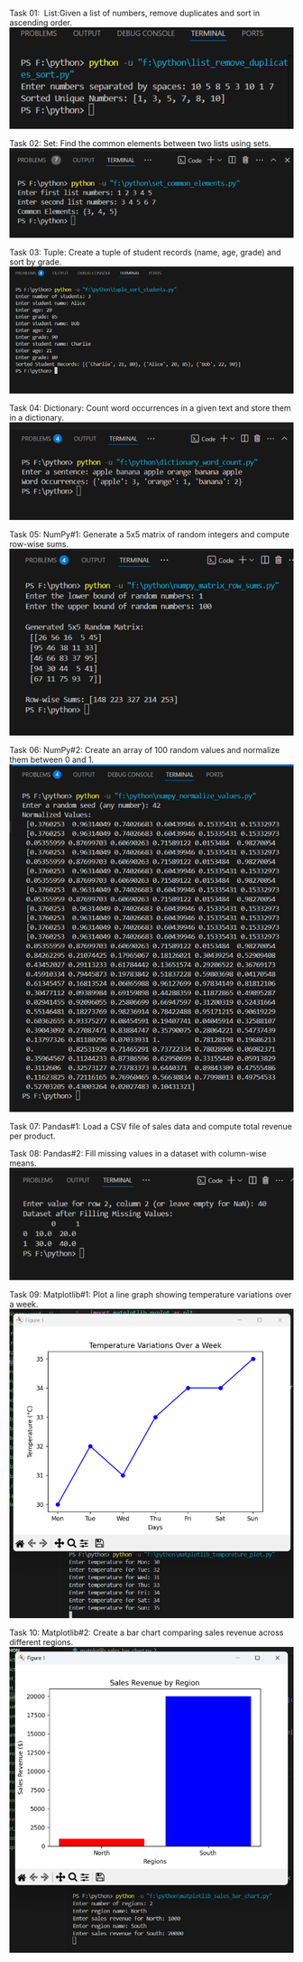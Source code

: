Task 01:  List:Given a list of numbers, remove duplicates and sort in ascending order.
![Output](Screenshot/list_remove_duplicates_sort.py.png)

Task 02: Set: Find the common elements between two lists using sets.
![Output](Screenshot/2.set_common_elements.py.png)

Task 03: Tuple: Create a tuple of student records (name, age, grade) and sort by grade.
![Output](Screenshot/3.tuple_sort_students.py.png)

Task 04: Dictionary: Count word occurrences in a given text and store them in a dictionary.
![Output](Screenshot/4.dictionary_word_count.py.png)

Task 05: NumPy#1: Generate a 5x5 matrix of random integers and compute row-wise sums.
![Output](Screenshot/5.numpy_matrix_row_sums.py.png)

Task 06: NumPy#2: Create an array of 100 random values and normalize them between 0 and 1.
![Output](Screenshot/6.numpy_normalize_values.py.png)

Task 07: Pandas#1: Load a CSV file of sales data and compute total revenue per product.


Task 08: Pandas#2: Fill missing values in a dataset with column-wise means.
![Output](Screenshot/8.pandas_fill_missing_values.py.png)

Task 09: Matplotlib#1: Plot a line graph showing temperature variations over a week.
![Output](Screenshot/9.matplotlib_temperature_plot.py.png)

Task 10: Matplotlib#2: Create a bar chart comparing sales revenue across different regions.
![Output](Screenshot/10.matplotlib_sales_bar_chart.py.png)
